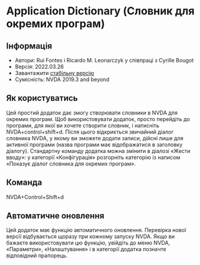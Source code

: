 # Application Dictionary (Словник для окремих програм)

## Інформація
* Автори: Rui Fontes і Ricardo M. Leonarczyk у співпраці з Cyrille Bougot
* Версія: 2022.03.26
* Завантажити [стабільну версію][1]
* Сумісність: NVDA 2019.3 and beyond


## Як користуватись
Цей простий додаток дає змогу створювати словники в NVDA для окремих програм.
Щоб використовувати додаток, просто перейдіть до програми, для якої ви хочете створити словник, і натисніть NVDA+control+shift+d.
Після цього відкриється звичайний діалог словника NVDA, у якому ви зможете додати записи, дійсні лише для активної програми (назва програми має відображатися в заголовку діалогу).
Стандартну команду додатка можна змінити в діалозі «Жести вводу»: у категорії «Конфігурація» розгорніть категорію із написом «Показує діалог словника для окремих програм».

## Команда
NVDA+Control+Shift+d


## Автоматичне оновлення
Цей додаток має функцію автоматичного оновлення.
Перевірка нової версії відбувається щоразу при кожному запуску NVDA.
Якщо ви бажаєте використовувати цю функцію, увійдіть до меню NVDA, «Параметри», «Налаштування» і в категорії додатка позначте відповідний прапорець.


[1]: https://github.com/ruifontes/applicationDictionary-/releases/download/2022.03.26/applicationDictionary-2022.03.26.nvda-addon


